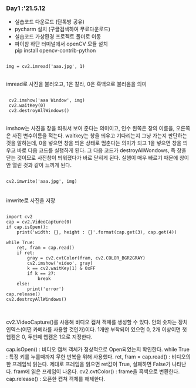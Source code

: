 ### Day1 :'21.5.12
- 실습코드 다운로드 (단톡방 공유)
- pycharm 설치 (구글검색하여 무료다운로드)
- 실습코드 가상환경 프로젝트 폴더로 이동
- 파이참 하단 터미널에서 openCV 모듈 설치 <br>
  pip install opencv-contrib-python

<pre>
<code>
img = cv2.imread('aaa.jpg', 1)
</code>
</pre>
imread로 사진을 불러오고, 1은 칼라, 0은 흑백으로 불러옴을 의미

<pre>
<code>
 cv2.imshow('aaa Window', img)
 cv2.waitKey(0)
 cv2.destroyAllWindows()
</code>
</pre>
imshow는 사진을 창을 띄워서 보여 준다는 의미이고, 인수 왼쪽은 창의 이름을, 오른쪽은 사진 변수이름을 적는다.
waitkey는 창을 띄우고 기다리는지 그냥 가는지 판단하는 것을 말하는데, 0을 넣으면 창을 띄운 상태로 멈춘다는 의미가
되고 1을 넣으면 창을 띄우고 바로 다음 코드를 실행하게 된다. 그 다음 코드가 destroyAllWondows, 즉 창을 닫는 것이므로
사진창이 띄워졌다가 바로 닫히게 된다. 실행이 매우 빠르기 때문에 창이 안 열린 것과 같이 느끼게 된다.

<code>
cv2.imwrite('aaa.jpg', img)
</code> <br><br>
imwrite로 사진을 저장

<pre>
<code>
import cv2
cap = cv2.VideoCapture(0)
if cap.isOpen():
	print('width: {}, height : {}'.format(cap.get(3), cap.get(4))

while True:
	ret, fram = cap.read()
	if ret:
		gray = cv2.cvtColor(fram, cv2.COLOR_BGR2GRAY)
		cv2.imshow('video', gray)
		k == cv2.waitKey(1) & 0xFF
		if k == 27:
			break
	else:
		print('error')
cap.release()
cv2.destroyAllWindows()

</code>
</pre>
cv2.VideoCapture()를 사용해 비디오 캡쳐 객체를 생성할 수 있다. 
안의 숫자는 장치 인덱스(어떤 카메라를 사용할 것인가)이다. 
1개만 부착되어 있으면 0, 2개 이상이면 첫 웹캠은 0, 두번째 웹캠은 1으로 지정한다.

cap.isOpen() : 비디오 캡쳐 객체가 정상적으로 Open되었는지 확인한다.
while True   : 특정 키를 누를때까지 무한 반복을 위해 사용했다.
ret, fram = cap.read() : 비디오의 한 프레임씩 읽는다. 
제대로 프레임을 읽으면 ret값이 True, 실패하면 False가 나타난다. fram에 읽은 프레임이 나온다.
cv2.cvtColor() : frame을 흑백으로 변환한다.
cap.release()  : 오픈한 캡쳐 객체를 해제한다.
<br>
